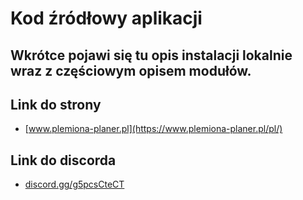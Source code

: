 # Kod źródłowy aplikacji

## Wkrótce pojawi się tu opis instalacji lokalnie wraz z częściowym opisem modułów.

## Link do strony
 * [www.plemiona-planer.pl](https://www.plemiona-planer.pl/pl/)

## Link do discorda
 * [discord.gg/g5pcsCteCT](https://discord.gg/g5pcsCteCT)
